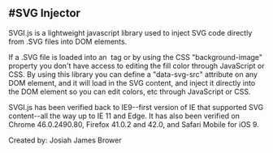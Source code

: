 #SVG Injector
---------------------------------------------------------------
SVGI.js is a lightweight javascript library used to inject SVG code directly from .SVG files into DOM elements.

If a .SVG file is loaded into an <img/> tag or by using the CSS "background-image" property you don't have access
to editing the fill color through JavaScript or CSS. By using this library you can define a "data-svg-src" attribute
on any DOM element, and it will load in the SVG content, and inject it directly into the DOM element so you can edit
colors, etc through JavaScript or CSS.

SVGI.js has been verified back to IE9--first version of IE that supported SVG content--all the way up to IE 11 and Edge.
It has also been verified on Chrome 46.0.2490.80, Firefox 41.0.2 and 42.0, and Safari Mobile for iOS 9.

Created by: Josiah James Brower